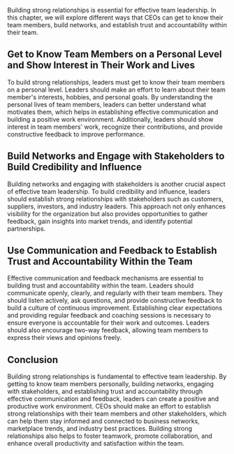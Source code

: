 

Building strong relationships is essential for effective team leadership. In this chapter, we will explore different ways that CEOs can get to know their team members, build networks, and establish trust and accountability within their team.

## Get to Know Team Members on a Personal Level and Show Interest in Their Work and Lives

To build strong relationships, leaders must get to know their team members on a personal level. Leaders should make an effort to learn about their team member's interests, hobbies, and personal goals. By understanding the personal lives of team members, leaders can better understand what motivates them, which helps in establishing effective communication and building a positive work environment. Additionally, leaders should show interest in team members' work, recognize their contributions, and provide constructive feedback to improve performance.

## Build Networks and Engage with Stakeholders to Build Credibility and Influence

Building networks and engaging with stakeholders is another crucial aspect of effective team leadership. To build credibility and influence, leaders should establish strong relationships with stakeholders such as customers, suppliers, investors, and industry leaders. This approach not only enhances visibility for the organization but also provides opportunities to gather feedback, gain insights into market trends, and identify potential partnerships.

## Use Communication and Feedback to Establish Trust and Accountability Within the Team

Effective communication and feedback mechanisms are essential to building trust and accountability within the team. Leaders should communicate openly, clearly, and regularly with their team members. They should listen actively, ask questions, and provide constructive feedback to build a culture of continuous improvement. Establishing clear expectations and providing regular feedback and coaching sessions is necessary to ensure everyone is accountable for their work and outcomes. Leaders should also encourage two-way feedback, allowing team members to express their views and opinions freely.

## Conclusion

Building strong relationships is fundamental to effective team leadership. By getting to know team members personally, building networks, engaging with stakeholders, and establishing trust and accountability through effective communication and feedback, leaders can create a positive and productive work environment. CEOs should make an effort to establish strong relationships with their team members and other stakeholders, which can help them stay informed and connected to business networks, marketplace trends, and industry best practices. Building strong relationships also helps to foster teamwork, promote collaboration, and enhance overall productivity and satisfaction within the team.
